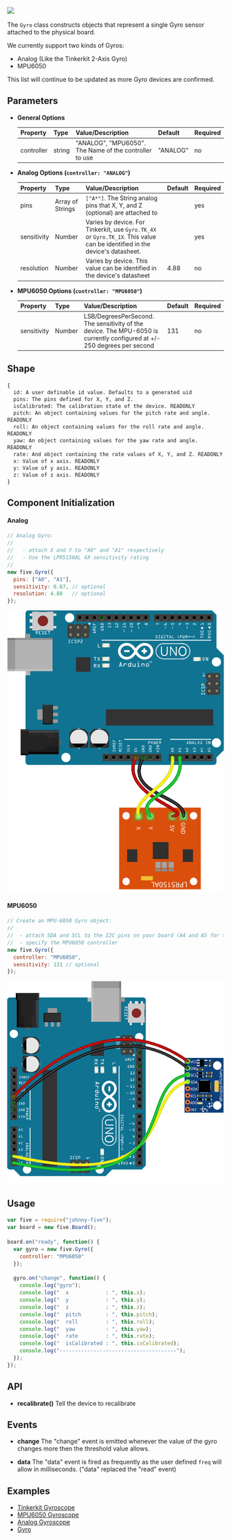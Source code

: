 ![](http://i.gyazo.com/d886380feb6d3a929772ad0e89c6dd18.png)

The `Gyro` class constructs objects that represent a single Gyro sensor attached to the physical board.

We currently support two kinds of Gyros:

- Analog (Like the Tinkerkit 2-Axis Gyro)
- MPU6050

This list will continue to be updated as more Gyro devices are confirmed.

## Parameters

- **General Options**

  | Property | Type   | Value/Description                       | Default  | Required |
  |---------------|--------|-----------------|-----------------------------------|----------|
  | controller    | string | "ANALOG", "MPU6050". The Name of the controller to use | "ANALOG" | no       |

- **Analog Options (`controller: "ANALOG"`)** 

  | Property | Type             | Value/Description  | Default | Required |
  |---------------|------------------|-------------------------------------------------------------------------|--------------------------------------------------------------------|---------|
  | pins          | Array of Strings | `["A*"]`. The String analog pins that X, Y, and Z (optional) are attached to |    | yes      |
  | sensitivity   | Number           | Varies by device. For Tinkerkit, use `Gyro.TK_4X` or `Gyro.TK_1X`. This value can be identified in the device's datasheet.            |    | yes      |
  | resolution    | Number           | Varies by device. This value can be identified in the device's datasheet             | 4.88    | no       |




- **MPU6050 Options (`controller: "MPU6050"`)** 

  | Property | Type   | Value/Description                      | Default | Required |
  |---------------|--------|----------------------|---------------------------------------------------------------------------------------------------|---------|
  | sensitivity   | Number | LSB/DegreesPerSecond. The sensitivity of the device. The MPU-6050 is currently configured at +/- 250 degrees per second | 131     | no       |

## Shape

```
{ 
  id: A user definable id value. Defaults to a generated uid
  pins: The pins defined for X, Y, and Z.
  isCalibrated: The calibration state of the device. READONLY
  pitch: An object containing values for the pitch rate and angle. READONLY
  roll: An object containing values for the roll rate and angle. READONLY
  yaw: An object containing values for the yaw rate and angle. READONLY
  rate: And object containing the rate values of X, Y, and Z. READONLY
  x: Value of x axis. READONLY
  y: Value of y axis. READONLY
  z: Value of z axis. READONLY
}
```

## Component Initialization

#### Analog

```js
// Analog Gyro:
// 
//   - attach X and Y to "A0" and "A1" respectively
//   - Use the LPR5150AL 4X sensitivity rating
//
new five.Gyro({
  pins: ["A0", "A1"],
  sensitivity: 0.67, // optional
  resolution: 4.88   // optional
});
```

![lpr5150l](https://raw.githubusercontent.com/rwaldron/johnny-five/master/docs/breadboard/gyro-lpr5150l.png)

#### MPU6050

```js
// Create an MPU-6050 Gyro object:
//
//  - attach SDA and SCL to the I2C pins on your board (A4 and A5 for the Uno)
//  - specify the MPU6050 controller
new five.Gyro({
  controller: "MPU6050",
  sensitivity: 131 // optional
});
```

![MPU6050](https://raw.githubusercontent.com/rwaldron/johnny-five/master/docs/breadboard/gyro-mpu6050.png)


## Usage
```js
var five = require("johnny-five");
var board = new five.Board();

board.on("ready", function() {
  var gyro = new five.Gyro({
    controller: "MPU6050"
  });

  gyro.on("change", function() {
    console.log("gyro");
    console.log("  x            : ", this.x);
    console.log("  y            : ", this.y);
    console.log("  z            : ", this.z);
    console.log("  pitch        : ", this.pitch);
    console.log("  roll         : ", this.roll);
    console.log("  yaw          : ", this.yaw);
    console.log("  rate         : ", this.rate);
    console.log("  isCalibrated : ", this.isCalibrated);
    console.log("--------------------------------------");
  });
});
```

## API

* **recalibrate()** Tell the device to recalibrate

## Events

- **change** The "change" event is emitted whenever the value of the gyro changes more then the threshold value allows.

- **data** The "data" event is fired as frequently as the user defined `freq` will allow in milliseconds. ("data" replaced the "read" event)

<!--remove-start-->

## Examples

- [Tinkerkit Gyroscope](https://github.com/rwldrn/johnny-five/blob/master/docs/tinkerkit-gyroscope.md)
- [MPU6050 Gyroscope](https://github.com/rwaldron/johnny-five/blob/master/docs/gyro-mpu6050.md)
- [Analog Gyroscope](https://github.com/rwaldron/johnny-five/blob/master/docs/gyro-lpr5150l.md)
- [Gyro](https://github.com/rwldrn/johnny-five/blob/master/docs/gyro.md)

<!--remove-end-->